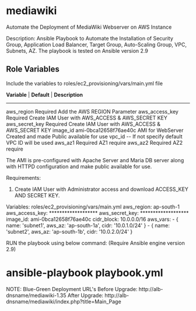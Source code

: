 # mediawiki
Automate the Deployment of MediaWiki Webserver on AWS Instance


Description: Ansible Playbook to Automate the Installation of Security Group, Application Load Balancer, Target Group, Auto-Scaling Group, VPC, Subnets, AZ. The playbook is tested on Ansible version 2.9

## Role Variables ##
Include the variables to roles/ec2_provisioning/vars/main.yml file

**Variable** | **Default**              | **Description**
------------   ------------                --------------
aws_region       Required                  Add the AWS REGION Parameter
aws_access_key   Required                  Create IAM User with AWS_ACCESS & AWS_SECRET KEY
aws_secret_key   Required                  Create IAM User with AWS_ACCESS & AWS_SECRET KEY 
image_id         ami-0bca12658f76ae40c     AMI for WebServer Created and made Public available for use
vpc_id           --                        If not specify default VPC ID will be used
aws_az1          Required                  AZ1 require 
aws_az2          Required                  AZ2 require

The AMI is pre-configured with Apache Server and Maria DB server along with HTTPD configuration and make public available for use. 

Requirements:
   1. Create IAM User with Administrator access and download ACCESS_KEY AND SECRET KEY.

Variables: roles/ec2_provisioning/vars/main.yml
		aws_region: ap-south-1
		aws_access_key: *******************
		aws_secret_key: *******************
		image_id: ami-0bca12658f76ae40c
		cidr_block: 10.0.0.0/16
		aws_vars:
  		    - { name: 'subnet1', aws_az: 'ap-south-1a', cidr: '10.0.1.0/24' }
                    - { name: 'subnet2', aws_az: 'ap-south-1b', cidr: '10.0.2.0/24' }


RUN the playbook using below command: (Require Ansible engine version 2.9)
 # ansible-playbook playbook.yml

NOTE: Blue-Green Deployment URL's
      Before Upgrade: http://alb-dnsname/mediawiki-1.35
      After Upgrade: http://alb-dnsname/mediawiki/index.php?title=Main_Page 
